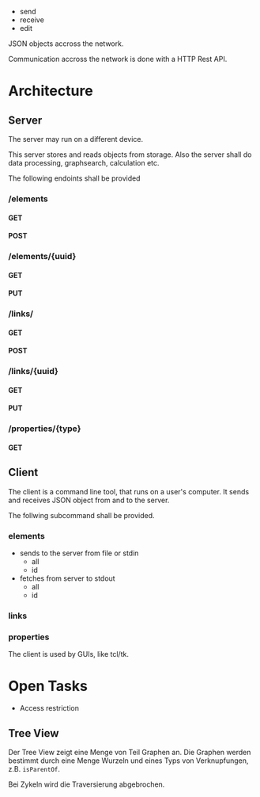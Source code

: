 -	send
-	receive
-	edit

JSON objects accross the network.

Communication accross the network is done with a HTTP Rest API.

# Architecture

## Server

The server may run on a different device.

This server stores and reads objects from storage. Also the server shall
do data processing, graphsearch, calculation etc.

The following endoints shall be provided

### /elements

#### GET

#### POST

### /elements/{uuid}

#### GET

#### PUT

### /links/

#### GET

#### POST

### /links/{uuid}

#### GET

#### PUT

### /properties/{type}

#### GET

## Client

The client is a command line tool, that runs on a user's
computer. It sends and receives JSON object from and to the server.

The follwing subcommand shall be provided.

### elements

-	sends to the server from file or stdin
	-	all
	-	id
-	fetches from server to stdout
	-	all
	-	id

### links

### properties

The client is used by GUIs, like tcl/tk.

# Open Tasks
- Access restriction

## Tree View
Der Tree View zeigt eine Menge von Teil Graphen an. Die Graphen werden bestimmt durch eine Menge Wurzeln und eines Typs von
Verknupfungen, z.B. `isParentOf`.

Bei Zykeln wird die Traversierung abgebrochen.


